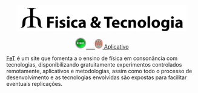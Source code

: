 <p align="center">
  <a href="https://sites.google.com/view/fisetec/" target="_blank" >
    <img alt="Fisica & Tecnologia" src="https://github.com/IMSFisica/LDRvsLuz/blob/master/public/img/MyLogo8.png" width="450" />
  </a>
</p>
<p align="center">
    <a href="https://sites.google.com/view/fisetec/material/experimenta%C3%A7%C3%A3o-remota/experimentos?authuser=0" target="_blank">
        <img alt="Experimento remoto" src="https://github.com/IMSFisica/LDRvsLuz/blob/master/public/img/start1.png"  width="30">
        &nbsp;&nbsp;&nbsp;&nbsp;
    </a>    
    <a href="https://play.google.com/store/apps/details?id=com.IzacPhysics.LDR" target="_blank">
        <img alt="APP" src="https://github.com/IMSFisica/LDRvsLuz/blob/master/public/img/LDR3.png"  width="20">
        Aplicativo 
    </a>
</p>

[FeT](https://sites.google.com/view/fisetec/) é um site que fomenta a o ensino de 
física em consonância com tecnologias, disponibilizando gratuitamente experimentos
controlados remotamente, aplicativos e metodologias, assim como todo o processo de
desenvolvimento e as tecnologias envolvidas são expostas para facilitar eventuais 
replicações.
